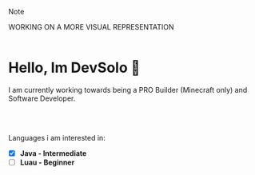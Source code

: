 
> [!NOTE]
WORKING ON A MORE VISUAL REPRESENTATION
<br/>
<br/>

# Hello, Im DevSolo 👋
I am currently working towards being a PRO Builder (Minecraft only) and Software Developer.

<br/>
<br/>

Languages i am interested in:
- [x] **Java - Intermediate**
- [ ] **Luau - Beginner**

